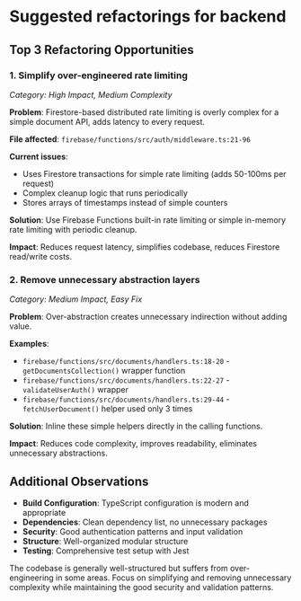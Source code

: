# Suggested refactorings for backend

## Top 3 Refactoring Opportunities

### 1. **Simplify over-engineered rate limiting**
*Category: High Impact, Medium Complexity*

**Problem**: Firestore-based distributed rate limiting is overly complex for a simple document API, adds latency to every request.

**File affected**: `firebase/functions/src/auth/middleware.ts:21-96`

**Current issues**:
- Uses Firestore transactions for simple rate limiting (adds 50-100ms per request)
- Complex cleanup logic that runs periodically
- Stores arrays of timestamps instead of simple counters

**Solution**: Use Firebase Functions built-in rate limiting or simple in-memory rate limiting with periodic cleanup.

**Impact**: Reduces request latency, simplifies codebase, reduces Firestore read/write costs.

### 2. **Remove unnecessary abstraction layers**
*Category: Medium Impact, Easy Fix*

**Problem**: Over-abstraction creates unnecessary indirection without adding value.

**Examples**:
- `firebase/functions/src/documents/handlers.ts:18-20` - `getDocumentsCollection()` wrapper function
- `firebase/functions/src/documents/handlers.ts:22-27` - `validateUserAuth()` wrapper
- `firebase/functions/src/documents/handlers.ts:29-44` - `fetchUserDocument()` helper used only 3 times

**Solution**: Inline these simple helpers directly in the calling functions.

**Impact**: Reduces code complexity, improves readability, eliminates unnecessary abstractions.

## Additional Observations

- **Build Configuration**: TypeScript configuration is modern and appropriate
- **Dependencies**: Clean dependency list, no unnecessary packages
- **Security**: Good authentication patterns and input validation
- **Structure**: Well-organized modular structure
- **Testing**: Comprehensive test setup with Jest

The codebase is generally well-structured but suffers from over-engineering in some areas. Focus on simplifying and removing unnecessary complexity while maintaining the good security and validation patterns.